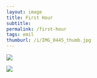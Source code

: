 ```yaml
---
layout: image
title: First Hour
subtitle: 
permalink: /first-hour
tags: emil
thumburl: /i/IMG_0445_thumb.jpg
---
```

![]({{site.url}}/i/IMG_0445_thumb.jpg)

![]({{site.url}}/i/IMG_1158_thumb.jpg)
